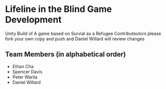 # Lifeline in the Blind Game Development
Unity Build of A game based on Survial as a Refugee Contributeutors please fork your own copy and push and Daniel Willard will review changes

## Team Members (in alphabetical order)
* Ethan Cha
* Spencer Davis
* Peter Warila
* Daniel Willard

##
